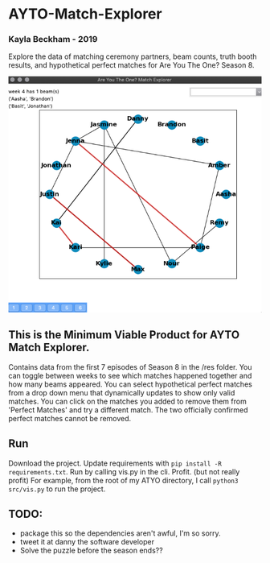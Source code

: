 # AYTO-Match-Explorer
### Kayla Beckham - 2019
Explore the data of matching ceremony partners, beam counts, truth booth results, and hypothetical perfect matches for Are You The One? Season 8.

![MVP sample](/res/sample.png)

## This is the Minimum Viable Product for AYTO Match Explorer. 
Contains data from the first 7 episodes of Season 8 in the /res folder. 
You can toggle between weeks to see which matches happened together and how many beams appeared. 
You can select hypothetical perfect matches from a drop down menu that dynamically updates to show only valid matches.
You can click on the matches you added to remove them from 'Perfect Matches' and try a different match.
The two officially confirmed perfect matches cannot be removed.

## Run
Download the project. Update requirements with `pip install -R requirements.txt`. Run by calling vis.py in the cli. Profit. (but not really profit)
For example, from the root of my ATYO directory, I call `python3 src/vis.py` to run the project.

## TODO: 
* package this so the dependencies aren't awful, I'm so sorry.
* tweet it at danny the software developer
* Solve the puzzle before the season ends??
